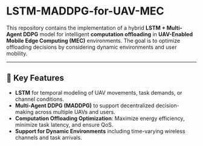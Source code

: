 # LSTM-MADDPG-for-UAV-MEC


This repository contains the implementation of a hybrid **LSTM + Multi-Agent DDPG** model for intelligent **computation offloading** in **UAV-Enabled Mobile Edge Computing (MEC)** environments. The goal is to optimize offloading decisions by considering dynamic environments and user mobility. 

---

## 🧠 Key Features

- **LSTM** for temporal modeling of UAV movements, task demands, or channel conditions.
- **Multi-Agent DDPG (MADDPG)** to support decentralized decision-making across multiple UAVs and users.
- **Computation Offloading Optimization**: Maximize energy efficiency, minimize task latency, and ensure QoS.
- **Support for Dynamic Environments** including time-varying wireless channels and task arrivals.
